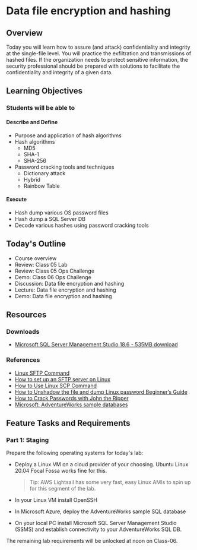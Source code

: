 # Data file encryption and hashing

## Overview

Today you will learn how to assure (and attack) confidentiality and integrity at the single-file level. You will practice the exfiltration and transmissions of hashed files. If the organization needs to protect sensitive information, the security professional should be prepared with solutions to facilitate the confidentiality and integrity of a given data.

## Learning Objectives

### Students will be able to

#### Describe and Define

- Purpose and application of hash algorithms
- Hash algorithms
  - MD5
  - SHA-1
  - SHA-256
- Password cracking tools and techniques
  - Dictionary attack
  - Hybrid
  - Rainbow Table

#### Execute

- Hash dump various OS password files
- Hash dump a SQL Server DB
- Decode various hashes using password cracking tools

## Today's Outline

- Course overview
- Review: Class 05 Lab
- Review: Class 05 Ops Challenge
- Demo: Class 06 Ops Challenge
- Discussion: Data file encryption and hashing
- Lecture: Data file encryption and hashing
- Demo: Data file encryption and hashing

## Resources

### Downloads

- [Microsoft SQL Server Management Studio 18.6 - 535MB download](https://docs.microsoft.com/en-us/sql/ssms/download-sql-server-management-studio-ssms?view=sql-server-ver15)

### References

- [Linux SFTP Command](https://www.computerhope.com/unix/sftp.htm)
- [How to set up an SFTP server on Linux](https://www.techrepublic.com/article/how-to-set-up-an-sftp-server-on-linux/)
- [How to Use Linux SCP Command](https://linuxhint.com/linux_scp_command/)
- [How to Unshadow the file and dump Linux password Beginner’s Guide](https://www.cyberpratibha.com/unshadow-the-file-and-dump-linux-password/)
- [How to Crack Passwords with John the Ripper](https://medium.com/@sc015020/how-to-crack-passwords-with-john-the-ripper-fdb98449ff1)
- [Microsoft: AdventureWorks sample databases](https://docs.microsoft.com/en-us/sql/samples/adventureworks-install-configure?view=sql-server-ver15&tabs=ssms)

## Feature Tasks and Requirements

### Part 1: Staging

Prepare the following operating systems for today's lab:
- Deploy a Linux VM on a cloud provider of your choosing. Ubuntu Linux 20.04 Focal Fossa works fine for this.

  > Tip: AWS Lightsail has some very fast, easy Linux AMIs to spin up for this segment of the lab.

- In your Linux VM install OpenSSH
- In Microsoft Azure, deploy the AdventureWorks sample SQL database
- On your local PC install Microsoft SQL Server Management Studio (SSMS) and establish connectivity to your AdventureWorks SQL DB.

The remaining lab requirements will be unlocked at noon on Class-06.
